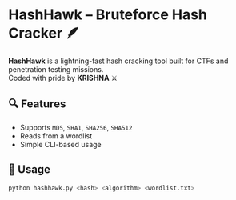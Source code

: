 # HashHawk – Bruteforce Hash Cracker 🪶

**HashHawk** is a lightning-fast hash cracking tool built for CTFs and penetration testing missions.  
Coded with pride by **KRISHNA** ⚔️

## 🔍 Features
- Supports `MD5`, `SHA1`, `SHA256`, `SHA512`
- Reads from a wordlist
- Simple CLI-based usage

## 🚀 Usage
```bash
python hashhawk.py <hash> <algorithm> <wordlist.txt>
